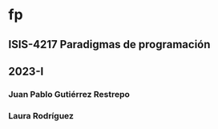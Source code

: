 # fp
## ISIS-4217 Paradigmas de programación
## 2023-I
### Juan Pablo Gutiérrez Restrepo
### Laura Rodríguez

